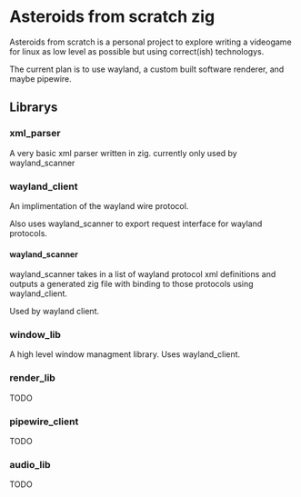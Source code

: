 # Asteroids from scratch zig

Asteroids from scratch is a personal project to explore writing a videogame for linux as low level as possible but using correct(ish) technologys.

The current plan is to use wayland, a custom built software renderer, and maybe pipewire.

## Librarys

### xml_parser

A very basic xml parser written in zig. currently only used by wayland_scanner

### wayland_client

An implimentation of the wayland wire protocol.

Also uses wayland_scanner to export request interface for wayland protocols.

#### wayland_scanner

wayland_scanner takes in a list of wayland protocol xml definitions and outputs a generated zig file with binding to those protocols using wayland_client.

Used by wayland client.

### window_lib

A high level window managment library. Uses wayland_client.

### render_lib

TODO

### pipewire_client

TODO

### audio_lib

TODO
